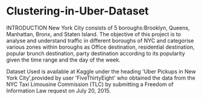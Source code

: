 # Clustering-in-Uber-Dataset
INTRODUCTION
New York City consists of 5 boroughs:Brooklyn, Queens, Manhattan, Bronx, and Staten Island. The objective of this project is to analyse and understand traffic in different boroughs of NYC and categorise various zones within boroughs as Office destination, residential destination, popular brunch destination, party destination according to its popularity given the time range and the day of the week.

Dataset Used is available at Kaggle under the heading 'Uber Pickups in New York City',provided by user 'FiveThirtyEight' who obtained the data from the NYC Taxi Limousine Commission (TLC) by submitting a Freedom of Information Law request on July 20, 2015. 

